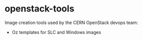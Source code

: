 openstack-tools
===============

Image creation tools used by the CERN OpenStack devops team:
- Oz templates for SLC and Windows images
